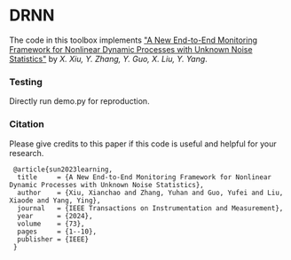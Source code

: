 # DRNN


The code in this toolbox implements ["A New End-to-End Monitoring Framework for Nonlinear Dynamic Processes with Unknown Noise Statistics"](https://ieeexplore.ieee.org/abstract/document/10464356) by <i>X. Xiu, Y. Zhang, Y. Guo, X. Liu, Y. Yang</i>.



### Testing
Directly run demo.py for reproduction.

### Citation
Please give credits to this paper if this code is useful and helpful for your research.

     @article{sun2023learning,
      title     = {A New End-to-End Monitoring Framework for Nonlinear Dynamic Processes with Unknown Noise Statistics},
      author    = {Xiu, Xianchao and Zhang, Yuhan and Guo, Yufei and Liu, Xiaode and Yang, Ying},
      journal   = {IEEE Transactions on Instrumentation and Measurement},
      year      = {2024},
      volume    = {73},
      pages     = {1--10},
      publisher = {IEEE}
     }









